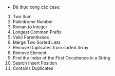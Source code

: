 - Đã thực xong các case:
 1. Two Sum
 2. Palindrome Number
 3. Roman to Integer
 4. Longest Common Prefix
 5. Valid Parentheses
 6. Merge Two Sorted Lists
 7. Remove Duplicates from sorted Array
 8. Remove Element
 9. Find the Index of the First Occuttence in a String
 10. Search Insert Position
 11. Contains Duplicates
